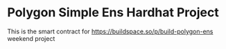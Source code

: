 # Polygon Simple Ens Hardhat Project

This is the smart contract for https://buildspace.so/p/build-polygon-ens weekend project

